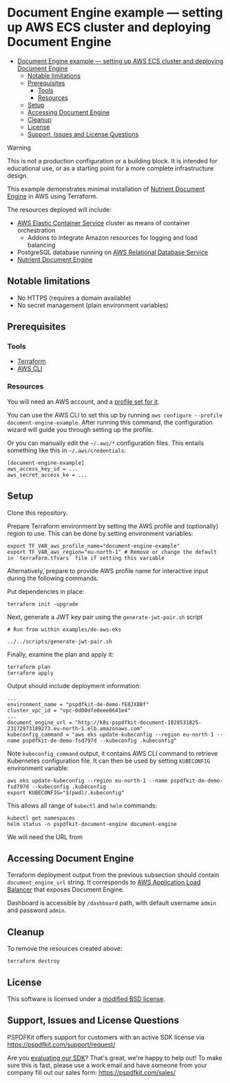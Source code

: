 # Document Engine example — setting up AWS ECS cluster and deploying Document Engine

- [Document Engine example — setting up AWS ECS cluster and deploying Document Engine](#document-engine-example--setting-up-aws-ecs-cluster-and-deploying-document-engine)
  - [Notable limitations](#notable-limitations)
  - [Prerequisites](#prerequisites)
    - [Tools](#tools)
    - [Resources](#resources)
  - [Setup](#setup)
  - [Accessing Document Engine](#accessing-document-engine)
  - [Cleanup](#cleanup)
  - [License](#license)
  - [Support, Issues and License Questions](#support-issues-and-license-questions)

> [!WARNING]
> This is not a production configuration or a building block. 
> It is intended for educational use, or as a starting point for a more complete infrastructure design.

This example demonstrates minimal installation of [Nutrient Document Engine](https://www.nutrient.io/guides/document-engine/) in AWS using Terraform.

The resources deployed will include:
 * [AWS Elastic Container Service](https://docs.aws.amazon.com/AmazonECS/latest/developerguide/Welcome.html) cluster as means of container orchestration
   * Addons to integrate Amazon resources for logging and load balancing
 * PostgreSQL database running on [AWS Relational Database Service](https://aws.amazon.com/rds/)
 * [Nutrient Document Engine](https://www.nutrient.io/guides/document-engine/)

## Notable limitations

* No HTTPS (requires a domain available)
* No secret management (plain environment variables)

## Prerequisites

### Tools

* [Terraform](https://developer.hashicorp.com/terraform/tutorials/aws-get-started/install-cli)
* [AWS CLI](https://docs.aws.amazon.com/cli/latest/userguide/getting-started-install.html)

### Resources

You will need an AWS account, and a [profile set for it](https://docs.aws.amazon.com/cli/latest/userguide/cli-configure-files.html#cli-configure-files-using-profiles).

You can use the AWS CLI to set this up by running `aws configure --profile document-engine-example`. After running this command, the configuration wizard will guide you through setting up the profile. 

Or you can manually edit the `~/.aws/*` configuration files. 
This entails something like this in `~/.aws/credentials`:


```
[document-engine-example]
aws_access_key_id = ...
aws_secret_access_ke = ...
```

## Setup

Clone this repository.

Prepare Terraform environment by setting the AWS profile and (optionally) region to use. This can be done by setting environment variables:

```shell
export TF_VAR_aws_profile_name="document-engine-example"
export TF_VAR_aws_region="eu-north-1" # Remove or change the default in `terraform.tfvars` file if setting this variable
```

Alternatively, prepare to provide AWS profile name for interactive input during the following commands. 

Put dependencies in place:

```shell
terraform init -upgrade
```

Next, generate a JWT key pair using the `generate-jwt-pair.sh` script

```shell
# Run from within examples/de-aws-eks

../../scripts/generate-jwt-pair.sh
```

Finally, examine the plan and apply it:

```shell
terraform plan
terraform apply
```

Output should include deployment information: 

```
...
environment_name = "pspdfkit-de-demo-fE0JX8Bf"
cluster_vpc_id = "vpc-0d00dfe0eee0641e4"
...
document_engine_url = "http://k8s-pspdfkit-document-1828531825-23172973189273.eu-north-1.elb.amazonaws.com"
kubeconfig_command = "aws eks update-kubeconfig --region eu-north-1 --name pspdfkit-de-demo-fsd797d --kubeconfig .kubeconfig"
```

Note `kubeconfig_command` output, it contains AWS CLI command to retrieve Kubernetes configuration file. It can then be used by setting `KUBECONFIG` environment variable: 

```shell
aws eks update-kubeconfig --region eu-north-1 --name pspdfkit-de-demo-fsd797d --kubeconfig .kubeconfig
export KUBECONFIG="$(pwd)/.kubeconfig"
```

This allows all range of `kubectl` and `helm` commands: 

```shell
kubectl get namespaces
helm status -n pspdfkit-document-engine document-engine
```

We will need the URL from 

## Accessing Document Engine

Terraform deployment output from the previous subsection should contain `document_engine_url` string. 
It corresponds to [AWS Application Load Balancer](https://docs.aws.amazon.com/elasticloadbalancing/latest/application/introduction.html) that exposes Document Engine. 

Dashboard is accessible by `/dashboard` path, with default username `admin` and password `admin`.

## Cleanup

To remove the resources created above: 

```shell
terraform destroy
```

## License

This software is licensed under a [modified BSD license](LICENSE).

## Support, Issues and License Questions

PSPDFKit offers support for customers with an active SDK license via https://pspdfkit.com/support/request/

Are you [evaluating our SDK](https://pspdfkit.com/try/)? That's great, we're happy to help out! To make sure this is fast, please use a work email and have someone from your company fill out our sales form: https://pspdfkit.com/sales/

